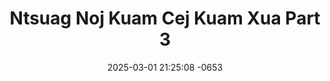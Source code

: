 ---
layout: movie-video-data
date: 2025-03-01 21:25:08 -0653
categories: movie

# Site Attributes
title: "Ntsuag Noj Kuam Cej Kuam Xua Part 3"
permalink: "/movie/Ntsuag_Noj_Kuam_Cej_Kuam_Xua_Part_3"

# Movie Attributes
synopsis: ""
producer: "Muas Lis, Ntxawg Vwj"
director: "Ntxawg Vwj, Daus Yaj"
writer: "Daus Yaj"
video_link: "https://youtu.be/xSVMzCQXa3k?si=YDiXFoFJN5WkXj1P"
genre: "Folklore Romance"
year: "2003"
release_type: "VHS"
storage: "Private"
thumbnail: "/assets/images/movie_thumbnails/Ntsuag Noj Kaum Cej Kaum Xua Part 3.jpeg"
publishing_company: "Asian Video Entertainment, Golden Path Entertainment"

# Sequels + Parts
base_movie: "Ntsuag Noj Kuam Cej Kuam Xua Part 1"
total_parts: 4
sequel: "Ntsuag Noj Kuam Cej Kuam Xua Part 4"

# Movie Cast
cast:
- name: "Ntxhoo Lauj"
- name: "Ntsaim Pob Zeb Lis"
- name: "Cua Yaj"
- name: "Tswj Hwm Hawj"
- name: "Daus Yaj"
- name: "Naim Txais Hawj"
- name: "Nuj Ntsaim Thoj"
- name: "Thaj Xyooj"
- name: "Laim Hawj"
- name: "Leem Hawj"
---